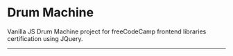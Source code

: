 # Drum Machine

Vanilla JS Drum Machine project for freeCodeCamp frontend libraries certification using JQuery.

---
